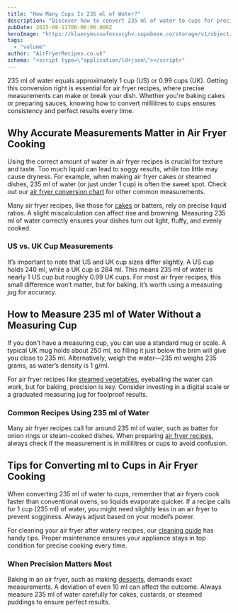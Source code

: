 ```yaml
---
title: "How Many Cups Is 235 ml of Water?"
description: "Discover how to convert 235 ml of water to cups for precise cooking and baking in your air fryer. Get accurate measurements in seconds!"
pubDate: 2025-08-11T00:00:00.000Z
heroImage: "https://klueoymssxwfnxsvcyhv.supabase.co/storage/v1/object/public/md/how-many-cups-is-235-ml-of-water-77f552ec.webp"
tags:
  - "volume"
author: "AirFryerRecipes.co.uk"
schema: "<script type=\"application/ld+json\"></script>"
---
```


<p>235 ml of water equals approximately 1 cup (US) or 0.99 cups (UK). Getting this conversion right is essential for air fryer recipes, where precise measurements can make or break your dish. Whether you're baking cakes or preparing sauces, knowing how to convert millilitres to cups ensures consistency and perfect results every time.</p>

<h2>Why Accurate Measurements Matter in Air Fryer Cooking</h2>  
<p>Using the correct amount of water in air fryer recipes is crucial for texture and taste. Too much liquid can lead to soggy results, while too little may cause dryness. For example, when making air fryer cakes or steamed dishes, 235 ml of water (or just under 1 cup) is often the sweet spot. Check out our <a href=https://www.airfryerrecipe.co.uk/air-fryer-conversion-chart>air fryer conversion chart</a> for other common measurements.</p>  

<p>Many air fryer recipes, like those for <a href=https://www.airfryerrecipe.co.uk/recipe-category/cakes>cakes</a> or batters, rely on precise liquid ratios. A slight miscalculation can affect rise and browning. Measuring 235 ml of water correctly ensures your dishes turn out light, fluffy, and evenly cooked.</p>  

<h3>US vs. UK Cup Measurements</h3>  
<p>It’s important to note that US and UK cup sizes differ slightly. A US cup holds 240 ml, while a UK cup is 284 ml. This means 235 ml of water is nearly 1 US cup but roughly 0.99 UK cups. For most air fryer recipes, this small difference won’t matter, but for baking, it’s worth using a measuring jug for accuracy.</p>  

<h2>How to Measure 235 ml of Water Without a Measuring Cup</h2>  
<p>If you don’t have a measuring cup, you can use a standard mug or scale. A typical UK mug holds about 250 ml, so filling it just below the brim will give you close to 235 ml. Alternatively, weigh the water—235 ml weighs 235 grams, as water’s density is 1 g/ml.</p>  

<p>For air fryer recipes like <a href=https://www.airfryerrecipe.co.uk/recipe-category/vegetables>steamed vegetables</a>, eyeballing the water can work, but for baking, precision is key. Consider investing in a digital scale or a graduated measuring jug for foolproof results.</p>  

<h3>Common Recipes Using 235 ml of Water</h3>  
<p>Many air fryer recipes call for around 235 ml of water, such as batter for onion rings or steam-cooked dishes. When preparing <a href=https://www.airfryerrecipe.co.uk/recipes>air fryer recipes</a>, always check if the measurement is in millilitres or cups to avoid confusion.</p>  

<h2>Tips for Converting ml to Cups in Air Fryer Cooking</h2>  
<p>When converting 235 ml of water to cups, remember that air fryers cook faster than conventional ovens, so liquids evaporate quicker. If a recipe calls for 1 cup (235 ml) of water, you might need slightly less in an air fryer to prevent sogginess. Always adjust based on your model’s power.</p>  

<p>For cleaning your air fryer after watery recipes, our <a href=https://www.airfryerrecipe.co.uk/air-fryer-cleaner>cleaning guide</a> has handy tips. Proper maintenance ensures your appliance stays in top condition for precise cooking every time.</p>  

<h3>When Precision Matters Most</h3>  
<p>Baking in an air fryer, such as making <a href=https://www.airfryerrecipe.co.uk/recipe-category/dessert>desserts</a>, demands exact measurements. A deviation of even 10 ml can affect the outcome. Always measure 235 ml of water carefully for cakes, custards, or steamed puddings to ensure perfect results.</p>